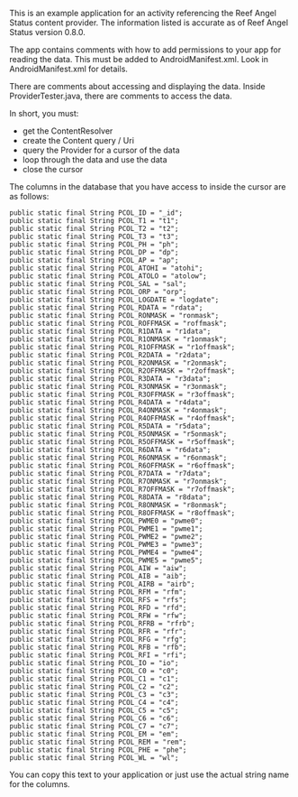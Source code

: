 This is an example application for an activity referencing the Reef Angel Status content provider.
The information listed is accurate as of Reef Angel Status version 0.8.0.

The app contains comments with how to add permissions to your app for reading the data.
This must be added to AndroidManifest.xml.
<uses-permission android:name="info.curtbinder.reefangel.permission.READ_PROVIDER" />
Look in AndroidManifest.xml for details.

There are comments about accessing and displaying the data.
Inside ProviderTester.java, there are comments to access the data.

In short, you must:
* get the ContentResolver
* create the Content query / Uri
* query the Provider for a cursor of the data
* loop through the data and use the data
* close the cursor

The columns in the database that you have access to inside the cursor are as follows:
```
public static final String PCOL_ID = "_id";
public static final String PCOL_T1 = "t1";
public static final String PCOL_T2 = "t2";
public static final String PCOL_T3 = "t3";
public static final String PCOL_PH = "ph";
public static final String PCOL_DP = "dp";
public static final String PCOL_AP = "ap";
public static final String PCOL_ATOHI = "atohi";
public static final String PCOL_ATOLO = "atolow";
public static final String PCOL_SAL = "sal";
public static final String PCOL_ORP = "orp";
public static final String PCOL_LOGDATE = "logdate";
public static final String PCOL_RDATA = "rdata";
public static final String PCOL_RONMASK = "ronmask";
public static final String PCOL_ROFFMASK = "roffmask";
public static final String PCOL_R1DATA = "r1data";
public static final String PCOL_R1ONMASK = "r1onmask";
public static final String PCOL_R1OFFMASK = "r1offmask";
public static final String PCOL_R2DATA = "r2data";
public static final String PCOL_R2ONMASK = "r2onmask";
public static final String PCOL_R2OFFMASK = "r2offmask";
public static final String PCOL_R3DATA = "r3data";
public static final String PCOL_R3ONMASK = "r3onmask";
public static final String PCOL_R3OFFMASK = "r3offmask";
public static final String PCOL_R4DATA = "r4data";
public static final String PCOL_R4ONMASK = "r4onmask";
public static final String PCOL_R4OFFMASK = "r4offmask";
public static final String PCOL_R5DATA = "r5data";
public static final String PCOL_R5ONMASK = "r5onmask";
public static final String PCOL_R5OFFMASK = "r5offmask";
public static final String PCOL_R6DATA = "r6data";
public static final String PCOL_R6ONMASK = "r6onmask";
public static final String PCOL_R6OFFMASK = "r6offmask";
public static final String PCOL_R7DATA = "r7data";
public static final String PCOL_R7ONMASK = "r7onmask";
public static final String PCOL_R7OFFMASK = "r7offmask";
public static final String PCOL_R8DATA = "r8data";
public static final String PCOL_R8ONMASK = "r8onmask";
public static final String PCOL_R8OFFMASK = "r8offmask";
public static final String PCOL_PWME0 = "pwme0";
public static final String PCOL_PWME1 = "pwme1";
public static final String PCOL_PWME2 = "pwme2";
public static final String PCOL_PWME3 = "pwme3";
public static final String PCOL_PWME4 = "pwme4";
public static final String PCOL_PWME5 = "pwme5";
public static final String PCOL_AIW = "aiw";
public static final String PCOL_AIB = "aib";
public static final String PCOL_AIRB = "airb";
public static final String PCOL_RFM = "rfm";
public static final String PCOL_RFS = "rfs";
public static final String PCOL_RFD = "rfd";
public static final String PCOL_RFW = "rfw";
public static final String PCOL_RFRB = "rfrb";
public static final String PCOL_RFR = "rfr";
public static final String PCOL_RFG = "rfg";
public static final String PCOL_RFB = "rfb";
public static final String PCOL_RFI = "rfi";
public static final String PCOL_IO = "io";
public static final String PCOL_C0 = "c0";
public static final String PCOL_C1 = "c1";
public static final String PCOL_C2 = "c2";
public static final String PCOL_C3 = "c3";
public static final String PCOL_C4 = "c4";
public static final String PCOL_C5 = "c5";
public static final String PCOL_C6 = "c6";
public static final String PCOL_C7 = "c7";
public static final String PCOL_EM = "em";
public static final String PCOL_REM = "rem";
public static final String PCOL_PHE = "phe";
public static final String PCOL_WL = "wl";
```

You can copy this text to your application or just use the actual string name for the columns.

